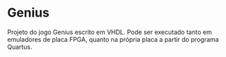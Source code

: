 # Genius
Projeto do jogo Genius escrito em VHDL. Pode ser executado tanto em emuladores de placa FPGA, quanto na própria placa a partir do programa Quartus.
